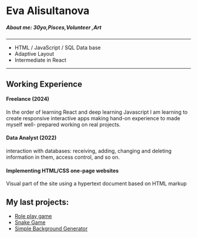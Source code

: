 # Eva Alisultanova    
##### *About me: 30yo,Pisces,Volunteer ,Art*
***
* HTML / JavaScript / SQL Data base
* Adaptive Layout 
* Intermediate in React 
***


## Working Experience 

#### Freelance (2024)
In the order of learning React and deep learning Javascript I am learning 
to create responsive interactive apps making hand-on experience to made myself well- prepared working on real projects.

#### Data Analyst (2022)
interaction with databases: receiving, adding, changing and deleting information in them, access control, and so on.

#### Implementing HTML/CSS one-page websites
Visual part of the site using a hypertext document based on HTML markup

## My last projects:

* [Role play game](https://github.com/Evalion8/roleplaygame)
* [Snake Game](https://github.com/Evalion8/snake_game)
* [Simple Background Generator](https://github.com/Evalion8/colorgenerator)
